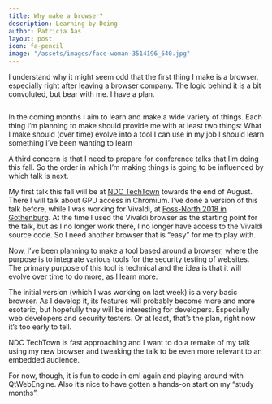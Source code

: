 ```yaml
---
title: Why make a browser?
description: Learning by Doing
author: Patricia Aas
layout: post
icon: fa-pencil
image: "/assets/images/face-woman-3514196_640.jpg"
---
```


I understand why it might seem odd that the first thing I make is a browser, especially right after leaving a browser company. The logic behind it is a bit convoluted, but bear with me. I have a plan.

<span class="image right"><img src="{{ 'assets/images/art-3558354_640.jpg' | relative_url }}" alt="" /></span>

In the coming months I aim to learn and make a wide variety of things. Each thing I’m planning to make should provide me with at least two things:
What I make should (over time) evolve into a tool I can use in my job
I should learn something I’ve been wanting to learn

A third concern is that I need to prepare for conference talks that I’m doing this fall. So the order in which I’m making things is going to be influenced by which talk is next. 

My first talk this fall will be at [NDC TechTown][1] towards the end of August. There I will talk about GPU access in Chromium. I’ve done a version of this talk before, while I was working for Vivaldi, at [Foss-North 2018 in Gothenburg][2]. At the time I used the Vivaldi browser as the starting point for the talk, but as I no longer work there, I no longer have access to the Vivaldi source code. So I need another browser that is “easy” for me to play with.

Now, I’ve been planning to make a tool based around a browser, where the purpose is to integrate various tools for the security testing of websites. The primary purpose of this tool is technical and the idea is that it will evolve over time to do more, as I learn more.

The initial version (which I was working on last week) is a very basic browser. As I develop it, its features will probably become more and more esoteric, but hopefully they will be interesting for developers. Especially web developers and security testers. Or at least, that’s the plan, right now it’s too early to tell.

NDC TechTown is fast approaching and I want to do a remake of my talk using my new browser and tweaking the talk to be even more relevant to an embedded audience. 

For now, though, it is fun to code in qml again and playing around with QtWebEngine. Also it’s nice to have gotten a hands-on start on my “study months”.

[1]: https://ndctechtown.com/talk/isolating-gpu-access-in-its-own-process/
[2]: /2018/04/23/isolating_gpu_access.html